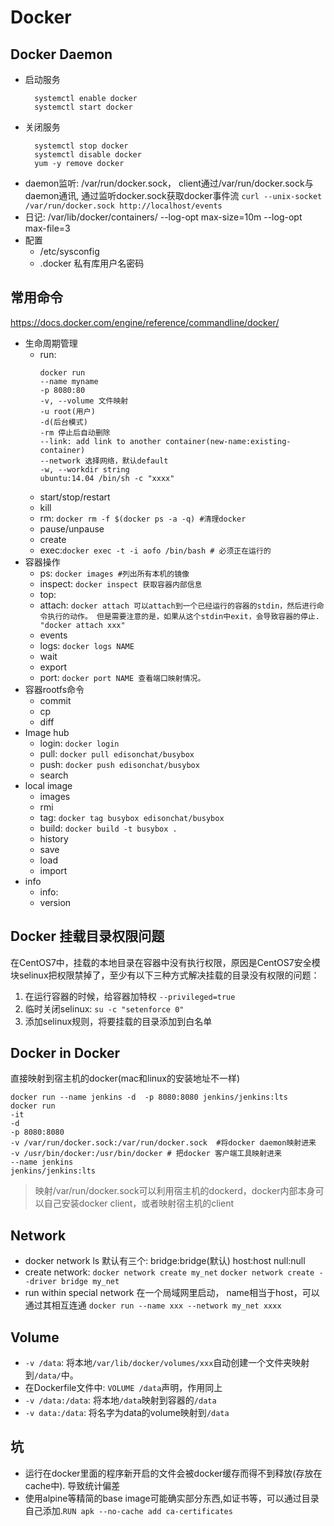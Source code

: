 # Docker
## Docker Daemon
- 启动服务
  ```
    systemctl enable docker
    systemctl start docker
  ```
- 关闭服务
  ```
    systemctl stop docker
    systemctl disable docker
    yum -y remove docker
  ```
- daemon监听: /var/run/docker.sock， client通过/var/run/docker.sock与daemon通讯, 通过监听docker.sock获取docker事件流
`curl --unix-socket /var/run/docker.sock http://localhost/events`
- 日记: /var/lib/docker/containers/ --log-opt max-size=10m --log-opt max-file=3
- 配置
  - /etc/sysconfig
  - .docker 私有库用户名密码
## 常用命令
https://docs.docker.com/engine/reference/commandline/docker/
- 生命周期管理
  - run:
    ```
    docker run 
    --name myname 
    -p 8080:80 
    -v, --volume 文件映射 
    -u root(用户) 
    -d(后台模式)
    -rm 停止后自动删除
    --link: add link to another container(new-name:existing-container)
    --network 选择网络，默认default
    -w, --workdir string
    ubuntu:14.04 /bin/sh -c "xxxx" 
    ```
  - start/stop/restart
  - kill
  - rm: `docker rm -f $(docker ps -a -q) #清理docker`
  - pause/unpause
  - create
  - exec:`docker exec -t -i aofo /bin/bash # 必须正在运行的`
- 容器操作
  - ps: `docker images #列出所有本机的镜像`
  - inspect: `docker inspect 获取容器内部信息`
  - top: 
  - attach: `docker attach 可以attach到一个已经运行的容器的stdin，然后进行命令执行的动作。 但是需要注意的是，如果从这个stdin中exit，会导致容器的停止. "docker attach xxx"`
  - events
  - logs: `docker logs NAME`
  - wait
  - export
  - port: `docker port NAME 查看端口映射情况。`
- 容器rootfs命令
  - commit
  - cp
  - diff
- Image hub
  - login: `docker login`
  - pull: `docker pull edisonchat/busybox`
  - push: `docker push edisonchat/busybox`
  - search
- local image
  - images
  - rmi
  - tag: `docker tag busybox edisonchat/busybox`
  - build: `docker build -t busybox .`
  - history
  - save
  - load
  - import
- info
  - info: 
  - version
## Docker 挂载目录权限问题
在CentOS7中，挂载的本地目录在容器中没有执行权限，原因是CentOS7安全模块selinux把权限禁掉了，至少有以下三种方式解决挂载的目录没有权限的问题：
1. 在运行容器的时候，给容器加特权
    `--privileged=true`
2. 临时关闭selinux: `su -c "setenforce 0"`
3. 添加selinux规则，将要挂载的目录添加到白名单

## Docker in Docker
直接映射到宿主机的docker(mac和linux的安装地址不一样)
```
docker run --name jenkins -d  -p 8080:8080 jenkins/jenkins:lts
docker run 
-it 
-d  
-p 8080:8080 
-v /var/run/docker.sock:/var/run/docker.sock  #将docker daemon映射进来
-v /usr/bin/docker:/usr/bin/docker # 把docker 客户端工具映射进来
--name jenkins 
jenkins/jenkins:lts
```
> 映射/var/run/docker.sock可以利用宿主机的dockerd，docker内部本身可以自己安装docker client，或者映射宿主机的client

## Network
- docker network ls
    默认有三个:
    bridge:bridge(默认)
    host:host
    null:null
- create network:
`docker network create my_net`
`docker network create --driver bridge my_net`
- run within special network
在一个局域网里启动， name相当于host，可以通过其相互连通
`docker run --name xxx --network my_net xxxx`
## Volume
- `-v /data`: 将本地`/var/lib/docker/volumes/xxx`自动创建一个文件夹映射到`/data/`中。
- 在Dockerfile文件中: `VOLUME /data`声明，作用同上
- `-v /data:/data`: 将本地`/data`映射到容器的`/data`
- `-v data:/data`: 将名字为data的volume映射到`/data`
## 坑
- 运行在docker里面的程序新开启的文件会被docker缓存而得不到释放(存放在cache中). 导致统计偏差
- 使用alpine等精简的base image可能确实部分东西,如证书等，可以通过目录自己添加.`RUN apk --no-cache add ca-certificates`